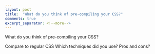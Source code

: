 ```yaml
---
layout: post
title:  "What do you think of pre-compiling your CSS?"
comments: true
excerpt_separator: <!--more-->
---
```


What do you think of pre-compiling your CSS?

Compare to regular CSS
Which techniques did you use?
Pros and cons?
<!--more-->